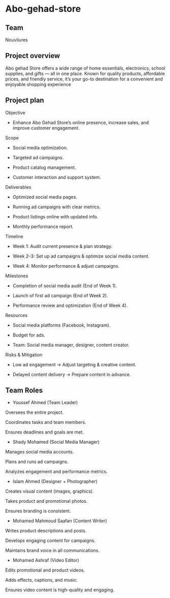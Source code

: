 # Abo-gehad-store

## Team 
Nouvilures

## Project overview
Abo gehad Store offers a wide range of home essentials, electronics, school supplies, and gifts — all in one place. Known for quality products, affordable prices, and friendly service, it’s your go-to destination for a convenient and enjoyable shopping experience

## Project plan

 Objective
* Enhance Abo Gehad Store’s online presence, increase sales, and improve customer engagement.

Scope

* Social media optimization.

* Targeted ad campaigns.

* Product catalog management.

* Customer interaction and support system.

 Deliverables

* Optimized social media pages.

* Running ad campaigns with clear metrics.

* Product listings online with updated info.

* Monthly performance report.

 Timeline

* Week 1: Audit current presence & plan strategy.

* Week 2–3: Set up ad campaigns & optimize social media content.

* Week 4: Monitor performance & adjust campaigns.

Milestones

* Completion of social media audit (End of Week 1).

* Launch of first ad campaign (End of Week 2).

* Performance review and optimization (End of Week 4).

Resources

* Social media platforms (Facebook, Instagram).

* Budget for ads.

* Team: Social media manager, designer, content creator.

Risks & Mitigation

* Low ad engagement → Adjust targeting & creative content.

* Delayed content delivery → Prepare content in advance.

## Team Roles

- Youssef Ahmed (Team Leader)

Oversees the entire project.

Coordinates tasks and team members.

Ensures deadlines and goals are met.

- Shady Mohamed (Social Media Manager)

Manages social media accounts.

Plans and runs ad campaigns.

Analyzes engagement and performance metrics.

- Islam Ahmed  (Designer + Photographer)

Creates visual content (images, graphics).

Takes product and promotional photos.

Ensures branding is consistent.

- Mohamed Mahmoud Saafan (Content Writer)

Writes product descriptions and posts.

Develops engaging content for campaigns.

Maintains brand voice in all communications.

- Mohamed Ashraf (Video Editor)

Edits promotional and product videos.

Adds effects, captions, and music.

Ensures video content is high-quality and engaging.
